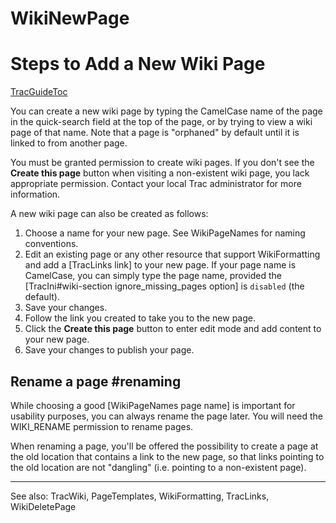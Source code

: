 # WikiNewPage
# Steps to Add a New Wiki Page
[TracGuideToc](TracGuideToc.md)

You can create a new wiki page by typing the CamelCase name of the page in the quick-search field at the top of the page, or by trying to view a wiki page of that name. Note that a page is "orphaned" by default until it is linked to from another page.

You must be granted permission to create wiki pages. If you don't see the **Create this page** button when visiting a non-existent wiki page, you lack appropriate permission. Contact your local Trac administrator for more information.

A new wiki page can also be created as follows:

1. Choose a name for your new page. See WikiPageNames for naming conventions.
1. Edit an existing page or any other resource that support WikiFormatting and add a [TracLinks link] to your new page. If your page name is CamelCase, you can simply type the page name, provided the [TracIni#wiki-section ignore_missing_pages option] is `disabled` (the default).
1. Save your changes.
1. Follow the link you created to take you to the new page.
1. Click the **Create this page** button to enter edit mode and add content to your new page.
1. Save your changes to publish your page.

## Rename a page #renaming

While choosing a good [WikiPageNames page name] is important for usability purposes, you can always rename the page later. You will need the WIKI_RENAME permission to rename pages.

When renaming a page, you'll be offered the possibility to create a page at the old location that contains a link to the new page, so that links pointing to the old location are not "dangling" (i.e. pointing to a non-existent page).

----
See also: TracWiki, PageTemplates, WikiFormatting, TracLinks, WikiDeletePage
